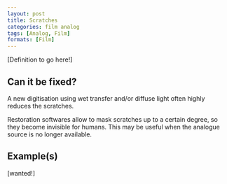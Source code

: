 ```yaml
---
layout: post
title: Scratches
categories: film analog
tags: [Analog, Film]
formats: [Film]
---
```


[Definition to go here!]

## Can it be fixed?

A new digitisation using wet transfer and/or diffuse light often highly reduces the scratches.

Restoration softwares allow to mask scratches up to a certain degree, so they become invisible for humans. This may be useful when the analogue source is no longer available.

## Example(s)

[wanted!]
